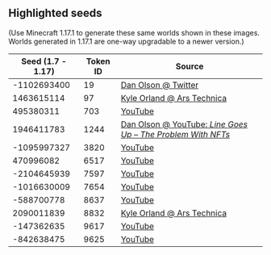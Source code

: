 ## Highlighted seeds

(Use Minecraft 1.17.1 to generate these same worlds shown in these images. Worlds generated in 1.17.1 are one-way upgradable to a newer version.)

| Seed (1.7 \- 1.17) | Token ID | Source |
|--------------------|----------|--------|
| \-1102693400       | 19       | [Dan Olson @ Twitter](https://twitter.com/FoldableHuman/status/1446741682519621635) |
| 1463615114         | 97       | [Kyle Orland @ Ars Technica](https://arstechnica.com/gaming/2022/07/blockchain-blocked-from-minecraft-blocks-out-new-block-game-path/) |
| 495380311          | 703      | [YouTube](https://web.archive.org/web/20220805211751if_/https://i.imgur.com/Yya50uB.gif) |
| 1946411783         | 1244     | [Dan Olson @ YouTube: *Line Goes Up – The Problem With NFTs*](https://www.youtube.com/watch?v=YQ_xWvX1n9g&t=3545s) |
| \-1095997327       | 3820     | [YouTube](https://web.archive.org/web/20220805205152if_/https://i.imgur.com/MyXRUpT.jpg) |
| 470996082          | 6517     | [YouTube](https://web.archive.org/web/20220805205301if_/https://i.imgur.com/rUVqpB6.jpg) |
| \-2104645939       | 7597     | [YouTube](https://web.archive.org/web/20220805211751if_/https://i.imgur.com/Yya50uB.gif) |
| \-1016630009       | 7654     | [YouTube](https://web.archive.org/web/20220805205406if_/https://i.imgur.com/ny3vKSN.jpg) |
| \-588700778        | 8637     | [YouTube](https://web.archive.org/web/20220805211751if_/https://i.imgur.com/Yya50uB.gif) |
| 2090011839         | 8832     | [Kyle Orland @ Ars Technica](https://arstechnica.com/gaming/2022/07/blockchain-blocked-from-minecraft-blocks-out-new-block-game-path/) |
| \-147362635        | 9617     | [YouTube](https://web.archive.org/web/20220805205710if_/https://i.imgur.com/uQVUHW7.jpg) |
| \-842638475        | 9625     | [YouTube](https://web.archive.org/web/20220805205757if_/https://i.imgur.com/qmILFti.jpg) |
